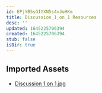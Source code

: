 ```yaml
---
id: EPjYB5sGIYXN5s4xJoHKm
title: Discussion_1_on_1 Resources
desc: ''
updated: 1645225706394
created: 1645225706394
stub: false
isDir: true
---
```

## Imported Assets
- [Discussion 1 on 1.jpg](/assets/discussion-1-on-1.jpg)
